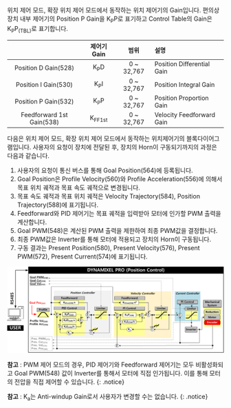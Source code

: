 위치 제어 모드, 확장 위치 제어 모드에서 동작하는 위치 제어기의 Gain입니다. 편의상 장치 내부 제어기의 Position P Gain을 K<sub>P</sub>P로 표기하고 Control Table의 Gain은 K<sub>P</sub>P<sub>(TBL)</sub>로 표기합니다.

|                           | 제어기 Gain       | 범위       | 설명                       |
| :-----------------------: | :---------------: | :--------: | :------------------------- |
| Position D Gain(528)      | K<sub>P</sub>D    | 0 ~ 32,767 | Position Differential Gain |
| Position I Gain(530)      | K<sub>P</sub>I    | 0 ~ 32,767 | Position Integral Gain     |
| Position P Gain(532)      | K<sub>P</sub>P    | 0 ~ 32,767 | Position Proportion Gain   |
| Feedforward 1st Gain(538) | K<sub>FF1st</sub> | 0 ~ 32,767 | Velocity Feedforward Gain  |

다음은 위치 제어 모드, 확장 위치 제어 모드에서 동작하는 위치제어기의 블록다이어그램입니다. 사용자의 요청이 장치에 전달된 후, 장치의 Horn이 구동되기까지의 과정은 다음과 같습니다.

1. 사용자의 요청이 통신 버스를 통해 Goal Position(564)에 등록됩니다.
2. Goal Position은 Profile Velocity(560)와 Profile Acceleration(556)에 의해서 목표 위치 궤적과 목표 속도 궤적으로 변경됩니다.
3. 목표 속도 궤적과 목표 위치 궤적은 Velocity Trajectory(584), Position Trajectory(588)에 표기됩니다.
4. Feedforward와 PID 제어기는 목표 궤적을 입력받아 모터에 인가할 PWM 출력을 계산합니다.
5. Goal PWM(548)은 계산된 PWM 출력을 제한하여 최종 PWM값을 결정합니다.
6. 최종 PWM값은 Inverter를 통해 모터에 적용되고 장치의 Horn이 구동됩니다.
7. 구동 결과는 Present Position(580), Present Velocity(576), Present PWM(572), Present Current(574)에 표기됩니다.

![](/assets/images/dxl/pro_plus/position_controller.png)

**참고** : PWM 제어 모드의 경우, PID 제어기와 Feedforward 제어기는 모두 비활성화되고 Goal PWM(548) 값이 Inverter를 통해서 모터에 직접 인가됩니다. 이를 통해 모터의 전압을 직접 제어할 수 있습니다.
{: .notice}

**참고** : K<sub>a</sub>는 Anti-windup Gain로서 사용자가 변경할 수는 없습니다.
{: .notice}
